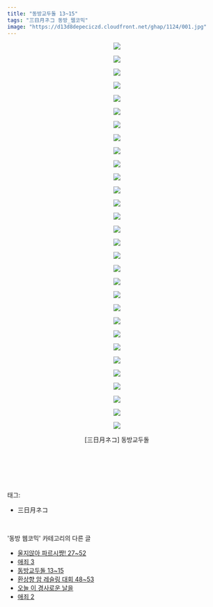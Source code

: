 ```yaml
---
title: "동방교두돌 13~15"
tags: "三日月ネコ 동방_웹코믹"
image: "https://d13d8depeciczd.cloudfront.net/ghap/1124/001.jpg"
---
```

<div class="article">
<p style="text-align: center; clear: none; float: none;"><img src="{{ site.imgserver12 }}/ghap/1124/001.jpg"/></p>
<p style="text-align: center; clear: none; float: none;"><img src="{{ site.imgserver12 }}/ghap/1124/002.jpg"/></p>
<p style="text-align: center; clear: none; float: none;"><img src="{{ site.imgserver12 }}/ghap/1124/003.jpg"/></p>
<p style="text-align: center; clear: none; float: none;"><img src="{{ site.imgserver12 }}/ghap/1124/004.jpg"/></p>
<p style="text-align: center; clear: none; float: none;"><img src="{{ site.imgserver12 }}/ghap/1124/005.jpg"/></p>
<p style="text-align: center; clear: none; float: none;"><img src="{{ site.imgserver12 }}/ghap/1124/006.jpg"/></p>
<p style="text-align: center; clear: none; float: none;"><img src="{{ site.imgserver12 }}/ghap/1124/007.jpg"/></p>
<p style="text-align: center; clear: none; float: none;"><img src="{{ site.imgserver12 }}/ghap/1124/008.jpg"/></p>
<p style="text-align: center; clear: none; float: none;"><img src="{{ site.imgserver12 }}/ghap/1124/009.jpg"/></p>
<p style="text-align: center; clear: none; float: none;"><img src="{{ site.imgserver12 }}/ghap/1124/010.jpg"/></p>
<p style="text-align: center; clear: none; float: none;"><img src="{{ site.imgserver12 }}/ghap/1124/011.jpg"/></p>
<p style="text-align: center; clear: none; float: none;"><img src="{{ site.imgserver12 }}/ghap/1124/012.jpg"/></p>
<p style="text-align: center; clear: none; float: none;"><img src="{{ site.imgserver12 }}/ghap/1124/013.jpg"/></p>
<p style="text-align: center; clear: none; float: none;"><img src="{{ site.imgserver12 }}/ghap/1124/014.jpg"/></p>
<p style="text-align: center; clear: none; float: none;"><img src="{{ site.imgserver12 }}/ghap/1124/015.jpg"/></p>
<p style="text-align: center; clear: none; float: none;"><img src="{{ site.imgserver12 }}/ghap/1124/016.jpg"/></p>
<p style="text-align: center; clear: none; float: none;"><img src="{{ site.imgserver12 }}/ghap/1124/017.jpg"/></p>
<p style="text-align: center; clear: none; float: none;"><img src="{{ site.imgserver12 }}/ghap/1124/018.jpg"/></p>
<p style="text-align: center; clear: none; float: none;"><img src="{{ site.imgserver12 }}/ghap/1124/019.jpg"/></p>
<p style="text-align: center; clear: none; float: none;"><img src="{{ site.imgserver12 }}/ghap/1124/020.jpg"/></p>
<p style="text-align: center; clear: none; float: none;"><img src="{{ site.imgserver12 }}/ghap/1124/021.jpg"/></p>
<p style="text-align: center; clear: none; float: none;"><img src="{{ site.imgserver12 }}/ghap/1124/022.jpg"/></p>
<p style="text-align: center; clear: none; float: none;"><img src="{{ site.imgserver12 }}/ghap/1124/023.jpg"/></p>
<p style="text-align: center; clear: none; float: none;"><img src="{{ site.imgserver12 }}/ghap/1124/024.jpg"/></p>
<p style="text-align: center; clear: none; float: none;"><img src="{{ site.imgserver12 }}/ghap/1124/025.jpg"/></p>
<p style="text-align: center; clear: none; float: none;"><img src="{{ site.imgserver12 }}/ghap/1124/026.jpg"/></p>
<p style="text-align: center; clear: none; float: none;"><img src="{{ site.imgserver12 }}/ghap/1124/027.jpg"/></p>
<p style="text-align: center; clear: none; float: none;"><img src="{{ site.imgserver12 }}/ghap/1124/028.jpg"/></p>
<p style="text-align: center; clear: none; float: none;"><img src="{{ site.imgserver12 }}/ghap/1124/029.jpg"/></p>
<p style="text-align: center; clear: none; float: none;"><img src="{{ site.imgserver12 }}/ghap/1124/030.jpg"/></p>
<p style="text-align: center; clear: none; float: none;">[三日月ネコ] 동방교두돌 <br/></p>
<p style="text-align: center; clear: none; float: none;"><br/></p>
<p><br/></p>
</div><br/>
<div class="tagTrail">
<p>태그: </p>
<ul>
<li>三日月ネコ</li>
</ul>
</div><br/>
<div class="another">
<p>'동방 웹코믹' 카테고리의 다른 글</p>
<ul>
<li><a href="/ghap_1150">울지않아 파르시쨩! 27~52</a></li>
<li><a href="/ghap_1132">애죄 3</a></li>
<li><a href="/ghap_1124">동방교두돌 13~15</a></li>
<li><a href="/ghap_1101">환상향 암 레슬링 대회 48~53</a></li>
<li><a href="/ghap_1081">오늘 이 경사로운 날을</a></li>
<li><a href="/ghap_1067">애죄 2</a></li>
</ul>
</div><br/>
<div class="cb_module cb_fluid">
<div class="cb_wrt cb_profile">
</div><!-- commentList close -->
</div><br/>
